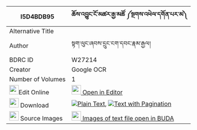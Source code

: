 |I5D4BDB95|ཆོས་འབྱུང་ངོ་མཚར་རྒྱ་མཚོ ༼སྔགས་འཕེལ་དགོན་པར་མ༽ 
| --- | --- 
|Alternative Title |
|Author| སྟག་ལུང་ཞབས་དྲུང་ངག་དབང་རྣམ་རྒྱལ།
|BDRC ID | W27214
|Creator | Google OCR
|Number of Volumes| 1
|<img width="25" src="https://img.icons8.com/color/25/000000/edit-property.png">Edit Online| [<img width="25" src="https://avatars.githubusercontent.com/u/45091458?s=200&v=4"> Open in Editor](http://editor.openpecha.org/I5D4BDB95)
|<img width="25" src="https://img.icons8.com/fluent/48/000000/download-2.png"/>  Download | [![](https://img.icons8.com/color/20/000000/txt.png)Plain Text](https://github.com/Openpecha/I5D4BDB95/releases/download/v2/chojung_ngotsar_gyatso_ngak_pe_plain_I5D4BDB95.zip), [![](https://img.icons8.com/color/20/000000/txt.png)Text with Pagination](https://github.com/Openpecha/I5D4BDB95/releases/download/v2/chojung_ngotsar_gyatso_ngak_pe_pages_I5D4BDB95.zip)
|<img width="25" src="https://img.icons8.com/plasticine/100/000000/pictures-folder.png"/>  Source Images | [<img width="25" src="https://library.bdrc.io/icons/BUDA-small.svg"> Images of text file open in BUDA](https://library.bdrc.io/show/bdr:W27214)
